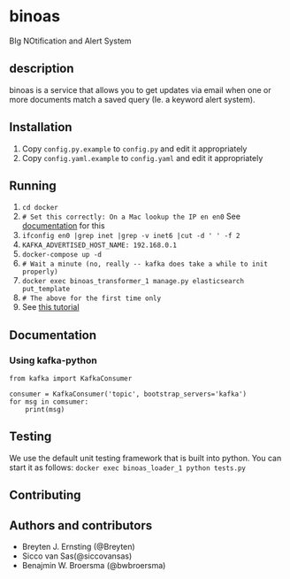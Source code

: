 # binoas
BIg NOtification and Alert System

## description

binoas is a service that allows you to get updates via email when one or more documents match a saved query (Ie. a keyword alert system).


## Installation

1. Copy `config.py.example` to `config.py` and edit it appropriately
2. Copy `config.yaml.example` to `config.yaml` and edit it appropriately

## Running

1. `cd docker`
2. `# Set this correctly: On a Mac lookup the IP en en0` See [documentation](https://github.com/wurstmeister/kafka-docker/wiki/Connectivity) for this
3. `ifconfig en0 |grep inet |grep -v inet6 |cut -d ' ' -f 2`
4. `KAFKA_ADVERTISED_HOST_NAME: 192.168.0.1`
5. `docker-compose up -d`
6. `# Wait a minute (no, really -- kafka does take a while to init properly)`
7. `docker exec binoas_transformer_1 manage.py elasticsearch put_template`
8. `# The above for the first time only`
9. See [this tutorial](https://wurstmeister.github.io/kafka-docker/)

## Documentation

### Using kafka-python

```
from kafka import KafkaConsumer

consumer = KafkaConsumer('topic', bootstrap_servers='kafka')
for msg in comsumer:
    print(msg)

```

## Testing

We use the default unit testing framework that is built into python. You can start
it as follows: `docker exec binoas_loader_1 python tests.py`

## Contributing

## Authors and contributors

* Breyten J. Ernsting (@Breyten)
* Sicco van Sas(@siccovansas)
* Benajmin W. Broersma (@bwbroersma)
